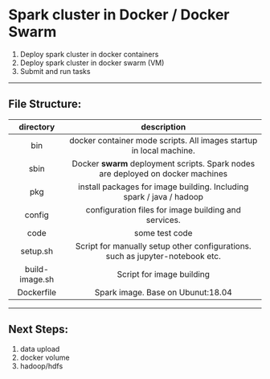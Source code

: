 # Spark cluster in Docker / Docker Swarm
1. Deploy spark cluster in docker containers
2. Deploy spark cluster in docker swarm (VM)
3. Submit and run tasks

-----
## File Structure:

|  directory | description  |
|:-:|:-:|
| bin | docker container mode scripts. All images startup in local machine. |
| sbin  | Docker **swarm** deployment scripts. Spark nodes are deployed on docker machines |
| pkg  | install packages for image building. Including spark / java / hadoop  |
| config | configuration files for image building and services. |
| code | some test code |
| setup.sh | Script for manually setup other configurations. such as jupyter-notebook etc.|
| build-image.sh | Script for image building |
| Dockerfile  | Spark image. Base on Ubunut:18.04  |
-----
## Next Steps:
1. data upload
2. docker volume
3. hadoop/hdfs
